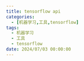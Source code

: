 ```yaml
---
title: tensorflow api
categories: 
  - [机器学习,工具,tensorflow]
tags:
  - 机器学习
  - 工具
  - tensorflow
date: 2024/07/03 00:00:00
---
```



